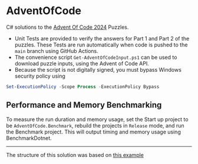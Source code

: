 # AdventOfCode

C# solutions to the [Advent Of Code 2024](https://adventofcode.com/) Puzzles.

- Unit Tests are provided to verify the answers for Part 1 and Part 2 of the puzzles. These Tests are run automatically when code is pushed to the `main` branch using GitHub Actions.
- The convenience script `Get-AdventOfCodeInput.ps1` can be used to download puzzle inputs, using the Advent of Code API. 
- Because the script is not digitally signed, you must bypass Windows security policy using

```powershell
Set-ExecutionPolicy -Scope Process -ExecutionPolicy Bypass
```

## Performance and Memory Benchmarking

To measure the run duration and memory usage, set the Start up project to be `AdventOfCode.Benchmark`, rebuild the projects in `Release` mode, and run the Benchmark project. This will output timing and memory usage using BenchmarkDotnet.

----
The structure of this solution was based on [this example](https://github.com/nick-wilson95/AdventOfCode2022)